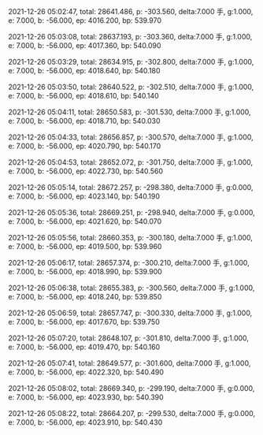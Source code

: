 2021-12-26 05:02:47, total: 28641.486, p: -303.560, delta:7.000 手, g:1.000, e: 7.000, b: -56.000, ep: 4016.200, bp: 539.970

2021-12-26 05:03:08, total: 28637.193, p: -303.360, delta:7.000 手, g:1.000, e: 7.000, b: -56.000, ep: 4017.360, bp: 540.090

2021-12-26 05:03:29, total: 28634.915, p: -302.800, delta:7.000 手, g:1.000, e: 7.000, b: -56.000, ep: 4018.640, bp: 540.180

2021-12-26 05:03:50, total: 28640.522, p: -302.510, delta:7.000 手, g:1.000, e: 7.000, b: -56.000, ep: 4018.610, bp: 540.140

2021-12-26 05:04:11, total: 28650.583, p: -301.530, delta:7.000 手, g:1.000, e: 7.000, b: -56.000, ep: 4018.710, bp: 540.030

2021-12-26 05:04:33, total: 28656.857, p: -300.570, delta:7.000 手, g:1.000, e: 7.000, b: -56.000, ep: 4020.790, bp: 540.170

2021-12-26 05:04:53, total: 28652.072, p: -301.750, delta:7.000 手, g:1.000, e: 7.000, b: -56.000, ep: 4022.730, bp: 540.560

2021-12-26 05:05:14, total: 28672.257, p: -298.380, delta:7.000 手, g:0.000, e: 7.000, b: -56.000, ep: 4023.140, bp: 540.190

2021-12-26 05:05:36, total: 28669.251, p: -298.940, delta:7.000 手, g:0.000, e: 7.000, b: -56.000, ep: 4021.620, bp: 540.070

2021-12-26 05:05:56, total: 28660.353, p: -300.180, delta:7.000 手, g:1.000, e: 7.000, b: -56.000, ep: 4019.500, bp: 539.960

2021-12-26 05:06:17, total: 28657.374, p: -300.210, delta:7.000 手, g:1.000, e: 7.000, b: -56.000, ep: 4018.990, bp: 539.900

2021-12-26 05:06:38, total: 28655.383, p: -300.560, delta:7.000 手, g:1.000, e: 7.000, b: -56.000, ep: 4018.240, bp: 539.850

2021-12-26 05:06:59, total: 28657.747, p: -300.330, delta:7.000 手, g:1.000, e: 7.000, b: -56.000, ep: 4017.670, bp: 539.750

2021-12-26 05:07:20, total: 28648.107, p: -301.810, delta:7.000 手, g:1.000, e: 7.000, b: -56.000, ep: 4019.470, bp: 540.160

2021-12-26 05:07:41, total: 28649.577, p: -301.600, delta:7.000 手, g:1.000, e: 7.000, b: -56.000, ep: 4022.320, bp: 540.490

2021-12-26 05:08:02, total: 28669.340, p: -299.190, delta:7.000 手, g:0.000, e: 7.000, b: -56.000, ep: 4023.930, bp: 540.390

2021-12-26 05:08:22, total: 28664.207, p: -299.530, delta:7.000 手, g:0.000, e: 7.000, b: -56.000, ep: 4023.910, bp: 540.430